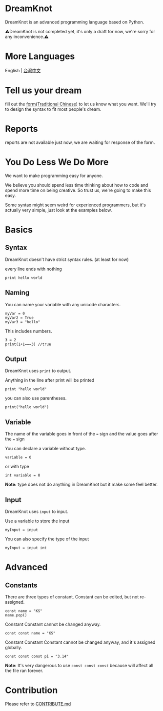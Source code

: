 # DreamKnot
DreamKnot is an advanced programming language based on Python.

⚠️DreamKnot is not completed yet, it's only a draft for now, we're sorry for any inconvenience.⚠️

# More Languages
English | [台灣中文](/docs/zhtw_README.md)

# Tell us your dream
fill out the [form(Traditional Chinese)](https://forms.gle/XWxE8HftuyitmGeA7) to let us know what you want. We'll try to design the syntax to fit most people's dream.

# Reports
reports are not available just now, we are waiting for response of the form.

# You Do Less We Do More
We want to make programming easy for anyone.

We believe you should spend less time thinking about how to code and spend more time on being creative.
So trust us, we're going to make this easy.

Some syntax might seem weird for experienced programmers, but it's actually very simple, just look at the examples below.

# Basics
## Syntax
DreamKnot doesn't have strict syntax rules. (at least for now)

every line ends with nothing
```dk
print hello world
```

## Naming
You can name your variable with any unicode characters.
```dk
myVar = 0
myVar2 = True
myVar3 = "hello"
```
This includes numbers.
```dk
3 = 2
print(1+1===3) //true
```

## Output
DreamKnot uses `print` to output.

Anything in the line after print will be printed
```dk
print "hello world"
```
you can also use parentheses.
```dk
print("hello world")
```

## Variable
The name of the variable goes in front of the `=` sign and the value goes after the `=` sign

You can declare a variable without type.
```dk
variable = 0
```
or with type
```dk
int variable = 0
```
**Note:** type does not do anything in DreamKnot but it make some feel better.

## Input
DreamKnot uses `input` to input.

Use a variable to store the input
```dk
myInput = input
```

You can also specify the type of the input
```dk
myInput = input int
```

# Advanced
## Constants
There are three types of constant.
Constant can be edited, but not re-assigned.
```dk
const name = "KS"
name.pop()
```

Constant Constant cannot be changed anyway.
```dk
const const name = "KS"
```

Constant Constant Constant cannot be changed anyway, and it's assigned globally.
```dk
const const const pi = "3.14"
```
**Note:** It's very dangerous to use `const const const` because will affect all the file ran forever.

# Contribution
Please refer to [CONTRIBUTE.md](/CONTRIBUTE.md)
